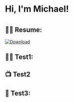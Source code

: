 <h1>Hi, I'm Michael!<h1>

<h2>👨‍💻 Resume:</h2>

  [![Download](https://img.shields.io/badge/Download-Project-green)](https://github.com/mikemussaw/Resume/blob/main/Resume/Resume_2024v1.docx)

<h2>👨‍💻 Test1:</h2>

<h2>📺 Test2</h2>

<h2> 🤳 Test3:</h2>
